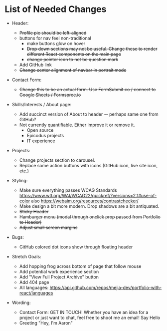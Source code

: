 # List of Needed Changes

- Header:
  - ~~Profile pic should be left-aligned~~
  - buttons for nav feel non-traditional
    - make buttons glow on hover
    - ~~Drop down sections may not be useful. Change these to render different React components on the main page~~
    - ~~change pointer icon to not be question mark~~
  - Add GitHub link
  - ~~Change center alignment of navbar in portrait mode~~

- Contact Form:
  - ~~Change this to be an actual form. Use FormSubmit.co / connect to Google Sheets / Formspree.io~~

- Skills/Interests / About page:
  - Add succinct version of About to header -- perhaps same one from GitHub?
  - Not currently quantifiable. Either improve it or remove it.
    - Open source
    - Epicodus projects
    - IT experience

- Projects:
  - Change projects section to carousel.
  - Replace some action buttons with icons (GitHub icon, live site icon, etc.)

- Styling:
  - Make sure everything passes WCAG Standards https://www.w3.org/WAI/WCAG22/quickref/?versions=2.1#use-of-color also https://webaim.org/resources/contrastchecker/
  - Make design a bit more modern. Drop shadows are a bit antiquated.
  - ~~Sticky Header~~
  - ~~Hamburger menu (modal through onclick prop passed from Portfolio to Header)~~
  - ~~Adjust small screen margins~~


- Bugs:
  - GitHub colored dot icons show through floating header


- Stretch Goals:
  - Add hopping frog across bottom of page that follow mouse
  - Add potential work experience section
  - Add "View Full Project Archive" button
  - Add 404 page
  - All languages: https://api.github.com/repos/mejia-dev/portfolio-with-react/languages

- Wording:
  - Contact Form: GET IN TOUCH!
    Whether you have an idea for a project or just want to chat, feel free to shoot me an email! Say Hello
  - Greeting "Hey, I'm Aaron"